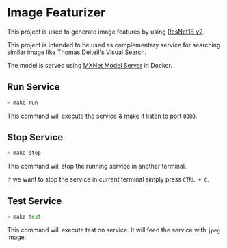 # Image Featurizer

This project is used to generate image features by using [ResNet18 v2](https://mxnet.incubator.apache.org/api/python/gluon/model_zoo.html).

This project is intended to be used as complementary service for searching similar image like [Thomas Delteil's Visual Search](https://thomasdelteil.github.io/VisualSearch_MXNet/).

The model is served using [MXNet Model Server](https://github.com/awslabs/mxnet-model-server) in Docker.

## Run Service

```bash
> make run
```

This command will execute the service & make it listen to port `8080`.

## Stop Service

```bash
> make stop
```

This command will stop the running service in another terminal.

If we want to stop the service in current terminal simply press `CTRL + C`.

## Test Service

```bash
> make test
```

This command will execute test on service. It will feed the service with `jpeg` image.
